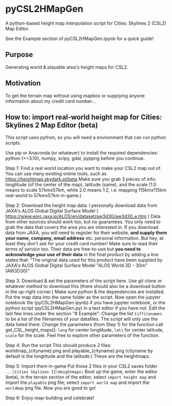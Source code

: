 # pyCSL2HMapGen
A python-based height map interpolation script for Cities: Skylines 2 (CSL2) Map Editor.


See the Example section of pyCSL2HMapGen.ipynb for a quick guide!


## Purpose
Generating world & playable area's height maps for CSL2.


## Motivation
To get the terrain map without using mapbox or supplying anyone information about my credit card number...


## How to: import real-world height map for Cities: Skylines 2 Map Editor (beta)
This script uses python, so you will need a environment that can run python scripts.

Use pip or Anaconda (or whatever) to install the required dependencies:
    python (>=3.10), numpy, scipy, gdal, pyppng
before you continue.

Step 1: Find a real world location you want to make your CSL2 map out of.
    You can use many existing online tools, such as https://heightmap.skydark.pl/beta
    Make sure you grab 3 pieces of info:
        longtitude (of the center of the map),
        latitude (same),
        and the scale (1.0 means to scale 57kmx57km, while 2.0 means 1:2, i.e. mapping 115kmx115km real-world to 57kmx57km in-game.)

Step 2: Download the height map data.
    I personally download data from JAXA's ALOS Global Digital Surface Model ( https://www.eorc.jaxa.jp/ALOS/en/dataset/aw3d30/aw3d30_e.htm )
    Data from other sources should work too, but no guarantees.
    You only need to grab the data that covers the area you are interested in.
    If you download data from JAXA, you will need to register for their website,
    **and supply them your name, company, email address** etc. personal information.
    But hey, at least they don't ask for your credit card number!
    Make sure to read their *terms of service* too.
    Their data are free-to-use but **you need to acknowledge your use of their data** in the final product by adding a line states that:
    "The original data used for this product have been supplied by JAXA's ALOS Global Digital Surface Model "ALOS World 3D - 30m" (AW3D30)"

Step 3: Download & set the parameters of the script here.
    Use git clone or whatever method to download this (there should also be a download button in the up-right corner.)
    Make sure python & the dependencies are installed.
    Put the map data into the same folder as the script.
    Now open the jupyter notebook file (pyCSL2HMapGen.ipynb) if you have jupyter notebook,
    or the python script (pyCSL2HMapGen.py) in a text editor if you have not.
    Edit the last few lines under the section "# Example":
    Change the list `tiffilenames` to be a list of the filenames of *your* datafiles. The script will only use the data listed there.
    Change the parameters (from Step 1) for the function call get_CSL_height_maps():
        `long` for center longtitude,
        `lati` for center latitude,
        `scale` for the scale.
    Feel free to explore other parameters of the function.

Step 4: Run the script
    This should produce 2 files: worldmap_{cityname}.png and playable_{cityname}.png
    (cityname by default is the longtitude and the latitude.)
    These are the heightmaps.


Step 5: Import them in-game
    Put those 2 files in your CSL2 saves folder `...\Cities Skylines II\Heightmaps\`
    Boot up the game, enter the editor (beta), in the terrain section of the editor,
    select `import height map` and import the `playable` png file;
    select `import world map`  and import the `worldmap` png file.
    Now you are good to go!


Step 6: Enjoy map-building and celebrate!

